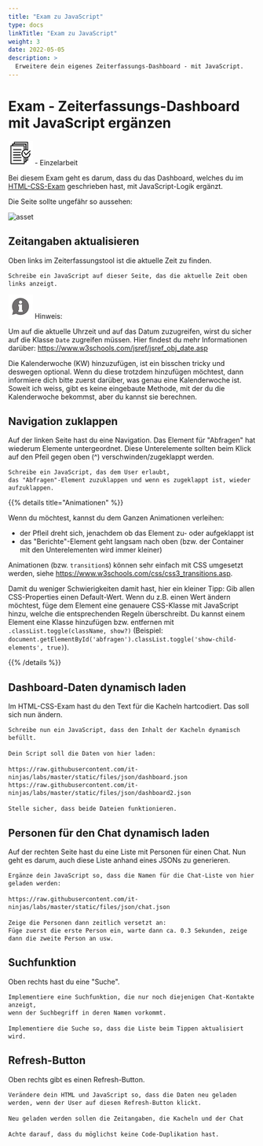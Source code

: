 ```yaml
---
title: "Exam zu JavaScript"
type: docs
linkTitle: "Exam zu JavaScript"
weight: 3
date: 2022-05-05
description: >
  Erweitere dein eigenes Zeiterfassungs-Dashboard - mit JavaScript.
---
```


# Exam - Zeiterfassungs-Dashboard mit JavaScript ergänzen

![task1](/images/task.png) - Einzelarbeit

Bei diesem Exam geht es darum, dass du das Dashboard, welches du im [HTML-CSS-Exam](./01_exam_html_css_rtm) geschrieben hast, mit JavaScript-Logik ergänzt.

Die Seite sollte ungefähr so aussehen:

![asset](../rtm_home_page.png)

## Zeitangaben aktualisieren

Oben links im Zeiterfassungstool ist die aktuelle Zeit zu finden.

    Schreibe ein JavaScript auf dieser Seite, das die aktuelle Zeit oben links anzeigt.

![task1](/images/hint.png) Hinweis:

Um auf die aktuelle Uhrzeit und auf das Datum zuzugreifen, wirst du sicher auf die Klasse `Date` zugreifen müssen. Hier findest du mehr Informationen darüber: https://www.w3schools.com/jsref/jsref_obj_date.asp

Die Kalenderwoche (KW) hinzuzufügen, ist ein bisschen tricky und deswegen optional. Wenn du diese trotzdem hinzufügen möchtest, dann informiere dich bitte zuerst darüber, was genau eine Kalenderwoche ist. Soweit ich weiss, gibt es keine eingebaute Methode, mit der du die Kalenderwoche bekommst, aber du kannst sie berechnen.

## Navigation zuklappen

Auf der linken Seite hast du eine Navigation. Das Element für "Abfragen" hat wiederum Elemente untergeordnet. Diese Unterelemente sollten beim Klick auf den Pfeil gegen oben (^) verschwinden/zugeklappt werden.

    Schreibe ein JavaScript, das dem User erlaubt,
    das "Abfragen"-Element zuzuklappen und wenn es zugeklappt ist, wieder aufzuklappen.

{{% details title="Animationen" %}}

Wenn du möchtest, kannst du dem Ganzen Animationen verleihen:

- der Pfleil dreht sich, jenachdem ob das Element zu- oder aufgeklappt ist
- das "Berichte"-Element geht langsam nach oben (bzw. der Container mit den Unterelementen wird immer kleiner)

Animationen (bzw. `transition`s) können sehr einfach mit CSS umgesetzt werden, siehe https://www.w3schools.com/css/css3_transitions.asp.

Damit du weniger Schwierigkeiten damit hast, hier ein kleiner Tipp:
Gib allen CSS-Properties einen Default-Wert. Wenn du z.B. einen Wert ändern möchtest, füge dem Element eine genauere CSS-Klasse mit JavaScript hinzu, welche die entsprechenden Regeln überschreibt. Du kannst einem Element eine Klasse hinzufügen bzw. entfernen mit `.classList.toggle(className, show?)` (Beispiel: `document.getElementById('abfragen').classList.toggle('show-child-elements', true)`).

{{% /details %}}

## Dashboard-Daten dynamisch laden

Im HTML-CSS-Exam hast du den Text für die Kacheln hartcodiert. Das soll sich nun ändern.

    Schreibe nun ein JavaScript, dass den Inhalt der Kacheln dynamisch befüllt.

    Dein Script soll die Daten von hier laden:

    https://raw.githubusercontent.com/it-ninjas/labs/master/static/files/json/dashboard.json
    https://raw.githubusercontent.com/it-ninjas/labs/master/static/files/json/dashboard2.json

    Stelle sicher, dass beide Dateien funktionieren.

## Personen für den Chat dynamisch laden

Auf der rechten Seite hast du eine Liste mit Personen für einen Chat. Nun geht es darum, auch diese Liste anhand eines JSONs zu generieren.

    Ergänze dein JavaScript so, dass die Namen für die Chat-Liste von hier geladen werden:

    https://raw.githubusercontent.com/it-ninjas/labs/master/static/files/json/chat.json

    Zeige die Personen dann zeitlich versetzt an:
    Füge zuerst die erste Person ein, warte dann ca. 0.3 Sekunden, zeige dann die zweite Person an usw.

## Suchfunktion

Oben rechts hast du eine "Suche".

    Implementiere eine Suchfunktion, die nur noch diejenigen Chat-Kontakte anzeigt,
    wenn der Suchbegriff in deren Namen vorkommt.

    Implementiere die Suche so, dass die Liste beim Tippen aktualisiert wird.

## Refresh-Button

Oben rechts gibt es einen Refresh-Button.

    Verändere dein HTML und JavaScript so, dass die Daten neu geladen werden, wenn der User auf diesen Refresh-Button klickt.

    Neu geladen werden sollen die Zeitangaben, die Kacheln und der Chat

    Achte darauf, dass du möglichst keine Code-Duplikation hast.

